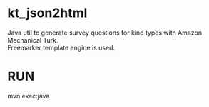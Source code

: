 # kt_json2html
Java util to generate survey questions for kind types with Amazon Mechanical Turk.  
Freemarker template engine is used.  
  
# RUN
mvn exec:java
